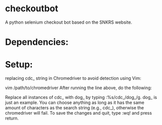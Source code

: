 # checkoutbot

A python selenium checkout bot based on the SNKRS website.

# Dependencies:

# Setup:

replacing cdc_ string in Chromedriver to avoid detection using Vim:

vim /path/to/chromedriver
After running the line above, do the following:

Replace all instances of cdc_ with dog_ by typing :%s/cdc_/dog_/g.
dog_ is just an example. You can choose anything as long as it has the same amount of characters as the search string (e.g., cdc_), otherwise the chromedriver will fail.
To save the changes and quit, type :wq! and press return.


